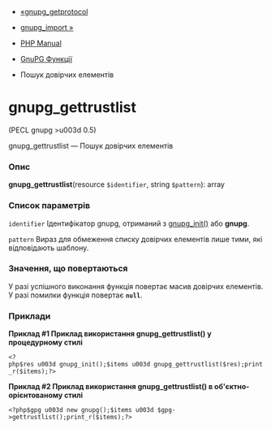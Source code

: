 - [«gnupg_getprotocol](function.gnupg-getprotocol.md)
- [gnupg_import »](function.gnupg-import.md)

- [PHP Manual](index.md)
- [GnuPG Функції](ref.gnupg.md)
- Пошук довірчих елементів

# gnupg_gettrustlist

(PECL gnupg \>u003d 0.5)

gnupg_gettrustlist — Пошук довірчих елементів

### Опис

**gnupg_gettrustlist**(resource `$identifier`, string `$pattern`): array

### Список параметрів

`identifier`
Ідентифікатор gnupg, отриманий з
[gnupg_init()](function.gnupg-init.md) або **gnupg**.

`pattern`
Вираз для обмеження списку довірчих елементів лише тими,
які відповідають шаблону.

### Значення, що повертаються

У разі успішного виконання функція повертає масив довірчих
елементів. У разі помилки функція повертає **`null`**.

### Приклади

**Приклад #1 Приклад використання **gnupg_gettrustlist()** у процедурному
стилі**

` <?php$res u003d gnupg_init();$items u003d gnupg_gettrustlist($res);print_r($items);?> `

**Приклад #2 Приклад використання **gnupg_gettrustlist()** в
об'єктно-орієнтованому стилі**

` <?php$gpg u003d new gnupg();$items u003d $gpg->gettrustlist();print_r($items);?> `

